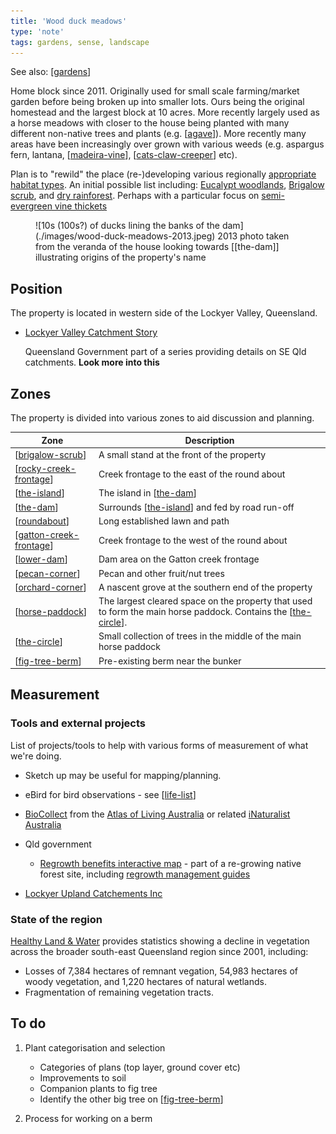 ```yaml
---
title: 'Wood duck meadows'
type: 'note'
tags: gardens, sense, landscape
---
```


See also: [[gardens]]

Home block since 2011. Originally used for small scale farming/market garden before being broken up into smaller lots. Ours being the original homestead and the largest block at 10 acres. More recently largely used as a horse meadows with closer to the house being planted with many different non-native trees and plants (e.g. [[agave]]). More recently many areas have been increasingly over grown with various weeds (e.g. aspargus fern, lantana, [[madeira-vine]], [[cats-claw-creeper]] etc).

Plan is to "rewild" the place (re-)developing various regionally [appropriate habitat types](https://www.qld.gov.au/environment/plants-animals/habitats/habitat). An initial possible list including: [Eucalypt woodlands](https://www.qld.gov.au/environment/plants-animals/habitats/habitat/eucalypt-woodlands), [Brigalow scrub](https://www.qld.gov.au/environment/plants-animals/habitats/habitat/brigalow), and [dry rainforest](https://www.qld.gov.au/environment/plants-animals/habitats/habitat/dry-rainforest). Perhaps with a particular focus on [semi-evergreen vine thickets](https://apps.des.qld.gov.au/regional-ecosystems/details/?re=12.8.21)

<figure markdown>
![10s (100s?) of ducks lining the banks of the dam](./images/wood-duck-meadows-2013.jpeg)
<caption>2013 photo taken from the veranda of the house looking towards [[the-dam]] illustrating origins of the property's name</caption>
</figure>

## Position

The property is located in western side of the Lockyer Valley, Queensland.

- [Lockyer Valley Catchment Story](https://qgsp.maps.arcgis.com/apps/MapJournal/index.html?appid=e64a7303aff74f2e83454e6baf35651a)

    Queensland Government part of a series providing details on SE Qld catchments. **Look more into this**


## Zones

The property is divided into various zones to aid discussion and planning.

| Zone | Description |
| --- | --- |
| [[brigalow-scrub]] | A small stand at the front of the property |
| [[rocky-creek-frontage]] | Creek frontage to the east of the round about |
| [[the-island]] | The island in [[the-dam]] |
| [[the-dam]] | Surrounds [[the-island]] and fed by road run-off |
| [[roundabout]] | Long established lawn and path |
| [[gatton-creek-frontage]] | Creek frontage to the west of the round about |
| [[lower-dam]] | Dam area on the Gatton creek frontage |
| [[pecan-corner]] | Pecan and other fruit/nut trees |
| [[orchard-corner]] | A nascent grove at the southern end of the property | 
| [[horse-paddock]] | The largest cleared space on the property that used to form the main horse paddock. Contains the [[the-circle]]. |
| [[the-circle]] | Small collection of trees in the middle of the main horse paddock |
| [[fig-tree-berm]] | Pre-existing berm near the bunker |

## Measurement

### Tools and external projects

List of projects/tools to help with various forms of measurement of what we're doing.

- Sketch up may be useful for mapping/planning.
- eBird for bird observations - see [[life-list]]
- [BioCollect](https://www.ala.org.au/biocollect/) from the [Atlas of Living Australia](https://www.ala.org.au/) or related [iNaturalist Australia](https://inaturalist.ala.org.au/)
- Qld government
    - [Regrowth benefits interactive map](https://www.qld.gov.au/environment/plants-animals/habitats/regrowth/regrowth-mapping) - part of a re-growing native forest site, including [regrowth management guides](https://www.qld.gov.au/environment/plants-animals/habitats/regrowth/regrowth-guides)

- [Lockyer Upland Catchements Inc](https://www.lockyeruplandscatchmentsinc.org.au/)

### State of the region

[Healthy Land & Water](https://www.hlw.org.au/region/about/natural-assets/nature#gsc.tab=0) provides statistics showing a decline in vegetation across the broader south-east Queensland region since 2001, including:

- Losses of 7,384 hectares of remnant vegation, 54,983 hectares of woody vegetation, and 1,220 hectares of natural wetlands.
- Fragmentation of remaining vegetation tracts.


## To do

1. Plant categorisation and selection

    - Categories of plans (top layer, ground cover etc)
    - Improvements to soil
    - Companion plants to fig tree
    - Identify the other big tree on [[fig-tree-berm]]

2. Process for working on a berm


[//begin]: # "Autogenerated link references for markdown compatibility"
[gardens]: gardens "Gardens"
[agave]: plants/agave "Agave"
[madeira-vine]: plants/madeira-vine "Madeira vine"
[cats-claw-creeper]: plants/cats-claw-creeper "Cats claw creeper"
[brigalow-scrub]: brigalow-scrub "Brigalow scrub"
[rocky-creek-frontage]: rocky-creek-frontage "Rocky Creek Frontage"
[the-island]: the-island "The Island"
[the-dam]: the-dam "The Dam"
[roundabout]: roundabout "Roundabout"
[gatton-creek-frontage]: gatton-creek-frontage "Gatton creek frontage"
[lower-dam]: lower-dam "The lower dam"
[pecan-corner]: pecan-corner "Pecan corner"
[orchard-corner]: orchard-corner "The Orchard (Orchard corner)"
[horse-paddock]: horse-paddock "Horse paddock"
[the-circle]: the-circle "The Circle"
[fig-tree-berm]: fig-tree-berm "Fig tree berm"
[life-list]: ../birdwatching/life-list "Life list"
[//end]: # "Autogenerated link references"